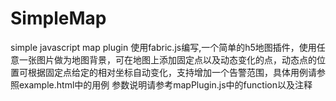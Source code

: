 # SimpleMap
simple javascript map plugin 
使用fabric.js编写,一个简单的h5地图插件，使用任意一张图片做为地图背景，可在地图上添加固定点以及动态变化的点，动态点的位置可根据固定点给定的相对坐标自动变化，支持增加一个告警范围，具体用例请参照example.html中的用例
参数说明请参考mapPlugin.js中的function以及注释
